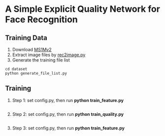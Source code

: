 # A Simple Explicit Quality Network for Face Recognition

## Training Data

1. Download [MS1Mv2](https://github.com/deepinsight/insightface/wiki/Dataset-Zoo)
2. Extract image files by [rec2image.py](https://github.com/deepinsight/insightface/blob/master/recognition/common/rec2image.py)
3. Generate the training file list
```
cd dataset
python generate_file_list.py
```

## Training
1. Step 1: set config.py, then run **python train_feature.py**
```
```
2. Step 2: set config.py, then run **python train_quality.py**
```
```
3. Step 3: set config.py, then run **python train_feature.py**
```
```